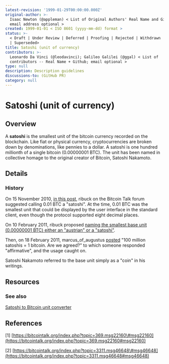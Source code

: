```yaml
---
latest-revision: '1999-01-29T00:00:00.000Z'
original-author: >-
  Isaac Newton (@appleman) < List of Original Authors' Real Name and Github;
  email address optional >
created: 1999-01-01 < ISO 8601 (yyyy-mm-dd) format >
status: >-
  < Draft | Under Review | Deferred | Proofing | Rejected | Withdrawn | Accepted
  | Superseded>
title: Satoshi (unit of currency)
contributors: >-
  Leonardo Da Vinci (@leodavinci); Galileo Galilei (@ggal) < List of
  contributors -- Real Name + Github; email optional >
type: null
description: Description guidelines
discussions-to: (GitHub PR)
category: null
---
```


# Satoshi \(unit of currency\)

## Overview

A **satoshi** is the smallest unit of the bitcoin currency recorded on the blockchain. Like fiat or physical currency, cryptocurrencies are broken down by denominations, like pennies to a dollar. A satoshi is one hundred millionth of a single bitcoin \(0.00000001 BTC\). The unit has been named in collective homage to the original creator of Bitcoin, Satoshi Nakamoto.

## Details

### History

On 15 November 2010, [in this post](https://bitcointalk.org/index.php?topic=369.msg22160#msg22160), ribuck on the Bitcoin Talk forum suggested calling 0.01 BTC a "satoshi". At the time, 0.01 BTC was the smallest unit that could be displayed by the user interface in the standard client, even though the protocol supported eight decimal places.  
  
On 10 February 2011, ribuck proposed [naming the smallest base unit \(0.00000001 BTC\) either an "austrian" or a "satoshi"](https://bitcointalk.org/index.php?topic=3311.msg46648#msg46648).   
  
Then, on 18 February 2011, marcus\_of\_augustus [posted](https://bitcointalk.org/index.php?topic=3574.msg50647#msg50647) "100 million satoshis = 1 bitcoin. Are we agreed?" to which someone responded "affirmative", and the usage caught on.  
  
Satoshi Nakamoto referred to the base unit simply as a "coin" in his writings.

## Resources

### See also

[Satoshi to Bitcoin unit converter](http://satoshitobitcoin.co/)

## References

\[1\] [https://bitcointalk.org/index.php?topic=369.msg22160\#msg22160](https://bitcointalk.org/index.php?topic=369.msg22160#msg22160)

\[2\] [https://bitcointalk.org/index.php?topic=3311.msg46648\#msg46648](https://bitcointalk.org/index.php?topic=3311.msg46648#msg46648)



